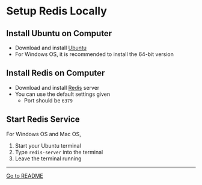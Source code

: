 # Setup Redis Locally

## Install Ubuntu on Computer

- Download and install [Ubuntu](https://ubuntu.com/download/desktop)
- For Windows OS, it is recommended to install the 64-bit version

## Install Redis on Computer

- Download and install [Redis](https://redis.io/download) server
- You can use the default settings given
  - Port should be `6379`

## Start Redis Service

For Windows OS and Mac OS,
1. Start your Ubuntu terminal
2. Type `redis-server` into the terminal
3. Leave the terminal running

___
[Go to README](../README.md)
